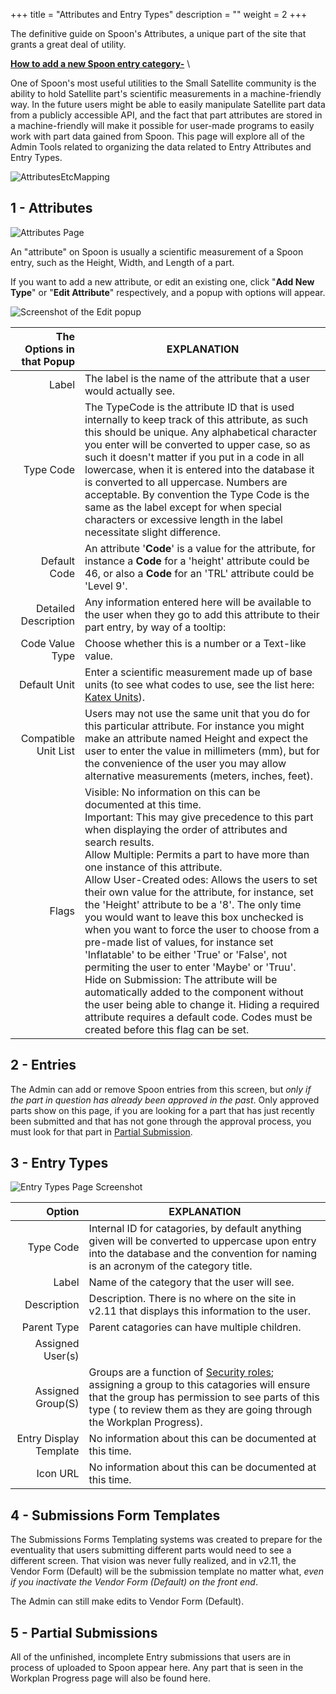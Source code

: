 +++
title = "Attributes and Entry Types"
description = ""
weight = 2
+++
 
 The definitive guide on Spoon's Attributes, a unique part of the site that grants a great deal of utility. 

[__How to add a new Spoon entry category-__](/applicationadmin/attributes/#Attributes)   \

 <!--more-->

One of Spoon's most useful utilities to the Small Satellite community is the ability to hold Satellite part's scientific measurements in a machine-friendly way. In the future users might be able to easily manipulate Satellite part data from a publicly accessible API, and the fact that part attributes are stored in a machine-friendly will make it possible for user-made programs to easily work with part data gained from Spoon. This page will explore all of the Admin Tools related to organizing the data related to Entry Attributes and Entry Types. 


![AttributesEtcMapping](/images/AppAdmin/AttributesEtcMapping.png)

<a name="Attributes"></a>

## 1 - Attributes

![Attributes Page](/images/AppAdmin/Attributes.png)

An "attribute" on Spoon is usually a scientific measurement of a Spoon entry, such as the Height, Width, and Length of a part. 

If you want to add a new attribute, or edit an existing one, click "__Add New Type__" or "__Edit Attribute__" respectively, and a popup with options will appear.

![Screenshot of the Edit popup](/images/AppAdmin/AttributesEditAttributesPopup.png)

The Options in that Popup | EXPLANATION 
-----------------: | ----------- 
Label | The label is the name of the attribute that a user would actually see. 
Type Code | The TypeCode is the attribute ID that is used internally to keep track of this attribute, as such this should be unique. Any alphabetical character you enter will be converted to upper case, so as such it doesn't matter if you put in a code in all lowercase, when it is entered into the database it is converted to all uppercase. Numbers are acceptable. By convention the Type Code is the same as the label except for when special characters or excessive length in the label necessitate slight difference.  
Default Code | An attribute '__Code__' is a value for the attribute, for instance a __Code__ for a 'height' attribute could be 46, or also a __Code__ for an 'TRL' attribute could be 'Level 9'. 
Detailed Description | Any information entered here will be available to the user when they go to add this attribute to their part entry, by way of a tooltip:  <i class="fa fa-question-circle" data-qtip="This is a tooltip."></i>
Code Value Type | Choose whether this is a number or a Text-like value. 
Default Unit | Enter a scientific measurement made up of base units (to see what codes to use, see the list here: [Katex Units](/user/advancedusertopics/unitlegend/)). 
Compatible Unit List | Users may not use the same unit that you do for this particular attribute. For instance you might make an attribute named Height and expect the user to enter the value in millimeters (mm), but for the convenience of the user you may allow alternative measurements (meters, inches, feet).
Flags | Visible: No information on this can be documented at this time. <br> Important: This may give precedence to this part when displaying the order of attributes and search results. <br> Allow Multiple: Permits a part to have more than one instance of this attribute. <br> Allow User-Created odes: Allows the users to set their own value for the attribute, for instance, set the 'Height' attribute to be a '8'. The only time you would want to leave this box unchecked is when you want to force the user to choose from a pre-made list of values, for instance set 'Inflatable' to be either 'True' or 'False', not permiting the user to enter 'Maybe' or 'Truu'.  <br> Hide on Submission: The attribute will be automatically added to the component without the user being able to change it. Hiding a required attribute requires a default code. Codes must be created before this flag can be set.


<a name="Entries"></a>

## 2 - Entries
The Admin can add or remove Spoon entries from this screen, but *only if the part in question has already been approved in the past*. Only approved parts show on this page, if you are looking for a part that has just recently been submitted and that has not gone through the approval process, you must look for that part in [Partial Submission](/applicationadmin/Attributes/#PartialSubmissions).

<a name="Entry Types"></a>

## 3 - Entry Types

![Entry Types Page Screenshot](/images/AppAdmin/EntryTypesPage.png)

Option | EXPLANATION 
-----------------: | -----------
Type Code | Internal ID for catagories, by default anything given will be converted to uppercase upon entry into the database and the convention for naming is an acronym of the category title. 
Label | Name of the category that the user will see.
Description | Description. There is no where on the site in v2.11 that displays this information to the user. 
Parent Type | Parent catagories can have multiple children.
 Assigned User(s) | 
 Assigned Group(S) |  Groups are a function of [Security roles](/applicationadmin/securityroles/); assigning a group to this catagories will ensure that the group has permission to see parts of this type ( to review them as they are going through the Workplan Progress).
 Entry Display Template | No information about this can be documented at this time. 
 Icon URL | No information about this can be documented at this time. 

<a name="SubmissionsFormTemplates"></a>

## 4 - Submissions Form Templates
The Submissions Forms Templating systems was created to prepare for the eventuality that users submitting different parts would need to see a different screen. That vision was never fully realized, and in v2.11, the Vendor Form (Default) will be the submission template no matter what, *even if you inactivate the Vendor Form (Default) on the front end*.

The Admin can still make edits to Vendor Form (Default).

<a name="Partial Submissions"></a>

## 5 - Partial Submissions

All of the unfinished, incomplete Entry submissions that users are in process of uploaded to Spoon appear here. Any part that is seen in the Workplan Progress page will also be found here. 
